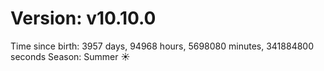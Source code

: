# Version: v10.10.0
Time since birth: 3957 days, 94968 hours, 5698080 minutes, 341884800 seconds
Season: Summer ☀️
